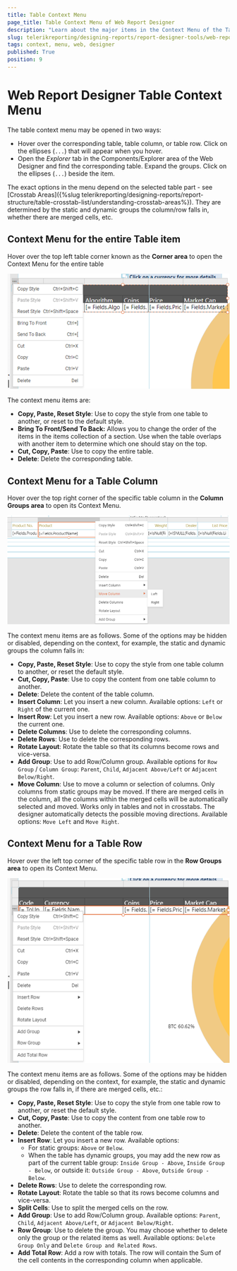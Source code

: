 ```yaml
---
title: Table Context Menu
page_title: Table Context Menu of Web Report Designer
description: "Learn about the major items in the Context Menu of the Table item in Telerik Web Report Designer and how to use them."
slug: telerikreporting/designing-reports/report-designer-tools/web-report-designer/tools/table-context-menu
tags: context, menu, web, designer
published: True
position: 9
---
```


# Web Report Designer Table Context Menu

The table context menu may be opened in two ways:

*  Hover over the corresponding table, table column, or table row. Click on the ellipses (`...`) that will appear when you hover.
*  Open the _Explorer_ tab in the Components/Explorer area of the Web Designer and find the corresponding table. Expand the groups. Click on the ellipses (`...`) beside the item.

The exact options in the menu depend on the selected table part - see [Crosstab Areas]({%slug telerikreporting/designing-reports/report-structure/table-crosstab-list/understanding-crosstab-areas%}). They are determined by the static and dynamic groups the column/row falls in, whether there are merged cells, etc.

## Context Menu for the entire Table item

Hover over the top left table corner known as the __Corner area__ to open the Context Menu for the entire table

![The Table Context Menu of the Web Report Designer which lets you act over the entire table.](images/WebDesignerContextMenu-Table.png)

The context menu items are:

* __Copy, Paste, Reset Style__: Use to copy the style from one table to another, or reset to the default style.
* __Bring To Front/Send To Back:__ Allows you to change the order of the items in the items collection of a section. Use when the table overlaps with another item to determine which one should stay on the top.
* __Cut, Copy, Paste__: Use to copy the entire table.
* __Delete__: Delete the corresponding table.

## Context Menu for a Table Column

Hover over the top right corner of the specific table column in the __Column Groups area__ to open its Context Menu.

![The Table Column Context Menu of the Web Report Designer which lets you act over the selected table column.](images/WebDesignerContextMenu-TableColumn.png)

The context menu items are as follows. Some of the options may be hidden or disabled, depending on the context, for example, the static and dynamic groups the column falls in:

* __Copy, Paste, Reset Style__: Use to copy the style from one table column to another, or reset the default style.
* __Cut, Copy, Paste__: Use to copy the content from one table column to another.
* __Delete__: Delete the content of the table column.
* __Insert Column__: Let you insert a new column. Available options: `Left` or `Right` of the current one.
* __Insert Row__: Let you insert a new row. Available options: `Above` or `Below` the current one.
* __Delete Columns__: Use to delete the corresponding columns.
* __Delete Rows__: Use to delete the corresponding rows.
* __Rotate Layout__: Rotate the table so that its columns become rows and vice-versa.
* __Add Group__: Use to add Row/Column group. Available options for `Row Group` / `Column Group`: `Parent`, `Child`, `Adjacent Above/Left` or `Adjacent Below/Right`.
* __Move Column__: Use to move a column or selection of columns. Only columns from static groups may be moved. If there are merged cells in the column, all the columns within the merged cells will be automatically selected and moved. Works only in tables and not in crosstabs. The designer automatically detects the possible moving directions. Available options: `Move Left` and `Move Right`.

## Context Menu for a Table Row

Hover over the left top corner of the specific table row in the __Row Groups area__ to open its Context Menu.

![The Table Row Context Menu of the Web Report Designer which lets you act over the selected table row.](images/WebDesignerContextMenu-TableRow-2.png)

The context menu items are as follows. Some of the options may be hidden or disabled, depending on the context, for example, the static and dynamic groups the row falls in, if there are merged cells, etc.:

* __Copy, Paste, Reset Style__: Use to copy the style from one table row to another, or reset the default style.
* __Cut, Copy, Paste__: Use to copy the content from one table row to another.
* __Delete__: Delete the content of the table row.
* __Insert Row__: Let you insert a new row. Available options:
	+ For static groups: `Above` or `Below`.
	+ When the table has dynamic groups, you may add the new row as part of the current table group: `Inside Group - Above`, `Inside Group - Below`, or outside it: `Outside Group - Above`, `Outside Group - Below`.
* __Delete Rows__: Use to delete the corresponding row.
* __Rotate Layout__: Rotate the table so that its rows become columns and vice-versa.
* __Split Cells__: Use to split the merged cells on the row.
* __Add Group__: Use to add Row/Column group. Available options: `Parent`, `Child`, `Adjacent Above/Left`, or `Adjacent Below/Right`.
* __Row Group__: Use to delete the group. You may choose whether to delete only the group or the related items as well. Available options: `Delete Group Only` and `Delete Group and Related Rows`.
* __Add Total Row__: Add a row with totals. The row will contain the Sum of the cell contents in the corresponding column when applicable.
